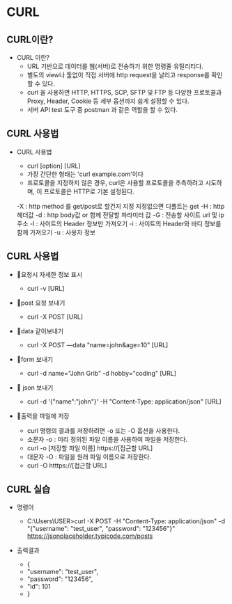 # CURL

## CURL이란?
+   CURL 이란?
    -   URL 기반으로 데이터를 웹(서버)로 전송하기 위한 명령줄 유틸리티다.
    -   별도의 view나 툴없이 직접 서버에 http request을 날리고 response를 확인할 수 있다.
    -   curl 을 사용하면 HTTP, HTTPS, SCP, SFTP 및 FTP 등 다양한 프로토콜과 Proxy, Header, Cookie 등 세부 옵션까지 쉽게 설정할 수 있다.
    -   서버 API test 도구 중 postman 과 같은 역할을 할 수 있다. 

## CURL 사용법
+   CURL 사용법
    -   curl [option] [URL]
    -   가장 간단한 형태는 'curl example.com'이다
    -   프로토콜을 지정하지 않은 경우, curl은 사용할 프로토콜을 추측하려고 시도하며, 이 프로토콜은 HTTP로 기본 설정된다.
    
    -X : http method 를 get/post로 할건지 지정 지정없으면 디폴트는 get
    -H : http 헤더값
    -d : http body값 or 함께 전달할 파라미터 값
    -G : 전송할 사이트 url 및 ip 주소
    -I : 사이트의 Header 정보만 가져오기
    -i : 사이트의 Header와 바디 정보를 함께 가져오기
    -u : 사용자 정보


## CURL 사용법 

+   📍요청시 자세한 정보 표시
    -   curl -v [URL]

+   📍post 요청 보내기
    -   curl -X POST [URL]

+   📍data 같이보내기 
    -   curl -X POST —data "name=john&age=10" [URL]

+   📍form 보내기
    -   curl  -d name="John Grib"  -d hobby="coding" [URL]

+   📍 json 보내기
    -   curl -d '{"name":"john"}'  -H "Content-Type: application/json" [URL]

+   📍출력을 파일에 저장
    -   curl 명령의 결과를 저장하려면 -o 또는 -O 옵션을 사용한다.
    -   소문자 -o : 미리 정의된 파일 이름을 사용하여 파일을 저장한다.
    -   curl -o [저장할 파일 이름] https://[접근할 URL]
    -   대문자 -O : 파일을 원래 파일 이름으로 저장한다.
    -   curl -O htttps://[접근할 URL]


## CURL 실습
+ 명령어
    -   C:\Users\USER>curl -X POST -H "Content-Type: application/json" -d "{\"username\": \"test_user\", \"password\": \"123456\"}" https://jsonplaceholder.typicode.com/posts

+   출력결과
    -   {
    -    "username": "test_user",
    -    "password": "123456",
    -    "id": 101
    -    }
